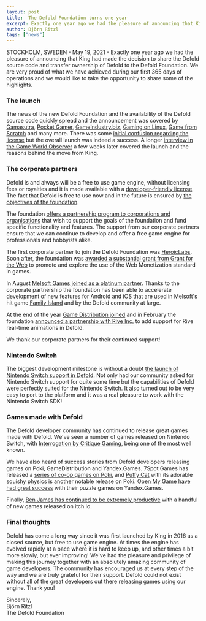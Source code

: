 ```yaml
---
layout: post
title:  The Defold Foundation turns one year
excerpt: Exactly one year ago we had the pleasure of announcing that King had made the decision to share the Defold source code and transfer ownership of Defold to the Defold Foundation. We are very proud of what we have achieved during our first 365 days of operations and we would like to take the opportunity to share some of the highlights.
author: Björn Ritzl
tags: ["news"]
---
```


STOCKHOLM, SWEDEN - May 19, 2021 - Exactly one year ago we had the pleasure of announcing that King had made the decision to share the Defold source code and transfer ownership of Defold to the Defold Foundation. We are very proud of what we have achieved during our first 365 days of operations and we would like to take the opportunity to share some of the highlights.


### The launch
The news of the new Defold Foundation and the availability of the Defold source code quickly spread and the announcement was covered by [Gamasutra](https://www.gamasutra.com/view/news/363208/King_has_opened_up_and_relinquished_control_of_the_Defold_game_engine.php), [Pocket Gamer](https://www.pocketgamer.biz/news/73390/king-defold-open-source/), [GameIndustry.biz](https://www.gamesindustry.biz/articles/2020-09-16-former-cd-projekt-and-techland-devs-form-new-studio-starward-industries), [Gaming on Linux](https://www.gamingonlinux.com/2020/05/cross-platform-game-engine-defold-is-now-open-source), [Game from Scratch](https://www.youtube.com/watch?v=ukpU058YN0I) and many more. There was some [initial confusion regarding the license](https://defold.com/2020/05/20/Some-thoughts-on-the-open-source-discussion/) but the overall launch was indeed a success. A longer [interview in the Game World Observer](https://gameworldobserver.com/2020/06/05/defold) a few weeks later covered the launch and the reasons behind the move from King.


### The corporate partners
Defold is and always will be a free to use game engine, without licensing fees or royalties and it is made available with a [developer-friendly license](https://defold.com/license/). The fact that Defold is free to use now and in the future is ensured by [the objectives of the foundation](https://defold.com/foundation/).

The foundation [offers a partnership program to corporations and organisations](https://defold.com/corporate-partnerships/) that wish to support the goals of the foundation and fund specific functionality and features. The support from our corporate partners ensure that we can continue to develop and offer a free game engine for professionals and hobbyists alike.

The first corporate partner to join the Defold Foundation was [HeroicLabs](https://defold.com/2020/05/26/Heroic-Labs-joins-as-a-corporate-partner/). Soon after, the foundation was [awarded a substantial grant from Grant for the Web](https://defold.com/2020/06/09/Defold-is-awarded-a-grant-from-Grant-for-the-Web/) to promote and explore the use of the Web Monetization standard in games.

In August [Melsoft Games joined as a platinum partner](https://defold.com/2020/08/11/Melsoft-Games-partners-with-the-Defold-Foundation/). Thanks to the corporate partnership the foundation has been able to accelerate development of new features for Android and iOS that are used in Melsoft's hit game [Family Island](https://play.google.com/store/apps/details?id=com.MelsoftGames.FamilyIslandFarm&hl=en&gl=US) and by the Defold community at large.

At the end of the year [Game Distribution joined](https://gamedistribution.com/) and in February the foundation [announced a partnership with Rive Inc.](https://defold.com/2021/02/16/The-Defold-Foundation-partners-with-Rive-Inc/) to add support for Rive real-time animations in Defold.

We thank our corporate partners for their continued support!


### Nintendo Switch
The biggest development milestone is without a doubt [the launch of Nintendo Switch support in Defold](https://defold.com/2020/06/24/Defold-adds-support-for-Nintendo-Switch/). Not only had our community asked for Nintendo Switch support for quite some time but the capabilities of Defold were perfectly suited for the Nintendo Switch. It also turned out to be very easy to port to the platform and it was a real pleasure to work with the Nintendo Switch SDK!


### Games made with Defold
The Defold developer community has continued to release great games made with Defold. We've seen a number of games released on Nintendo Switch, with [Interrogation by Critique Gaming](https://www.nintendo.com/games/detail/interrogation-you-will-be-deceived-switch/), being one of the most well known.

We have also heard of success stories from Defold developers releasing games on Poki, GameDistribution and Yandex.Games. 7Spot Games has released a [series of co-op games on Poki](https://poki.com/en/g/duo-survival), and [Puffy Cat](https://poki.com/en/g/puffy-cat) with its adorable squishy physics is another notable release on Poki. [Open My Game have had great success](https://defold.com/2021/03/15/Developer-Case-Study-Open-My-Game/) with their puzzle games on Yandex.Games.

Finally, [Ben James has continued to be extremely productive](https://benjames171.itch.io/) with a handful of new games released on itch.io.


### Final thoughts
Defold has come a long way since it was first launched by King in 2016 as a closed source, but free to use game engine. At times the engine has evolved rapidly at a pace where it is hard to keep up, and other times a bit more slowly, but ever improving! We've had the pleasure and privilege of making this journey together with an absolutely amazing community of game developers. The community has encouraged us at every step of the way and we are truly grateful for their support. Defold could not exist without all of the great developers out there releasing games using our engine. Thank you!

Sincerely,\
Björn Ritzl\
The Defold Foundation
